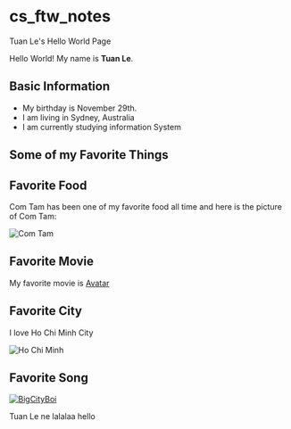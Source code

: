 # cs_ftw_notes

Tuan Le's  Hello World Page

Hello World! My name is **Tuan Le**. 

## Basic Information

* My birthday is November 29th.
* I am living in Sydney, Australia
* I am currently studying information System

## Some of my Favorite Things

## Favorite Food

Com Tam has been one of my favorite food all time and here is the picture of Com Tam: 

![Com Tam](https://media-cdn.tripadvisor.com/media/photo-o/16/b2/0e/07/com-t-m-su-n-non-nu-ng.jpg)

## Favorite Movie

My favorite movie is [Avatar](https://www.themoviedb.org/movie/19995-avatar)

## Favorite City

I love Ho Chi Minh City

![Ho Chi Minh](https://upload.wikimedia.org/wikipedia/commons/f/f6/Ho_Chi_Minh_City_Skyline_%28night%29.jpg)

## Favorite Song

[![BigCityBoi](https://img.youtube.com/vi/jgZkrA8E5do/mqdefault.jpg)](https://www.youtube.com/watch?v=SNES5Y-tYxM)

Tuan Le ne lalalaa
hello









